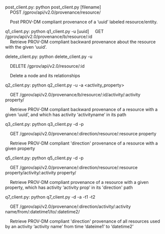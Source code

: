 post_client.py: python post_client.py [filename]
<br>&nbsp;&nbsp;&nbsp; POST /gprov/api/v2.0/provenance/resource/	

&nbsp;&nbsp;&nbsp; Post PROV-DM compliant provenance of a ‘uuid’ labeled resource/entity.

q1_client.py: python q1_client.py -u [uuid]
&nbsp;&nbsp;&nbsp; GET /gprov/api/v2.0/provenance/b/resource/:id	
&nbsp;&nbsp;&nbsp; Retrieve PROV-DM compliant backward provenance about the resource with the given ‘uuid’.	


delete_client.py: python delete_client.py -u <uuid> 

&nbsp;&nbsp;&nbsp; DELETE /gprov/api/v2.0/resource/:id	

&nbsp;&nbsp;&nbsp;  Delete a node and its relationships



q2_client.py: python q2_client.py -u <uuid> -a <activity_property>

&nbsp;&nbsp;&nbsp; GET /gprov/api/v2.0/provenance/b/resource/:id/activity/:activity property/ 	

&nbsp;&nbsp;&nbsp; Retrieve PROV-DM compliant backward provenance  of a resource with a given ‘uuid’, and which has activity ‘activityname’ in its path  


q3_client.py: python q3_client.py -d <direction> -p <resource property>

&nbsp;&nbsp;&nbsp; GET /gprov/api/v2.0/provenance/:direction/resource/:resource property

&nbsp;&nbsp;&nbsp; Retrieve PROV-DM compliant 'direction' provenance  of a resource with a given property


q5_client.py: python q5_client.py -d <direction> -p <resource property>

&nbsp;&nbsp;&nbsp; GET /gprov/api/v2.0/provenance/:direction/resource/:resource property/activity/:activity property/	

&nbsp;&nbsp;&nbsp; Retrieve PROV-DM compliant provenance  of a resource with a given property, which has activity ‘activity prop’ in its 'direction' path


q7_client.py: python q7_client.py -d <direction> -a <activity property> -t1 <time1> -t2 <time2>

&nbsp;&nbsp;&nbsp; GET /gprov/api/v2.0/provenance/:direction/activity/:activity name/from/:datetime1/to/:datetime2/	

&nbsp;&nbsp;&nbsp; Retrieve PROV-DM compliant 'direction' provenance  of all resources used by an activity ‘activity name’ from time ‘dateime1’ to ‘datetime2’

